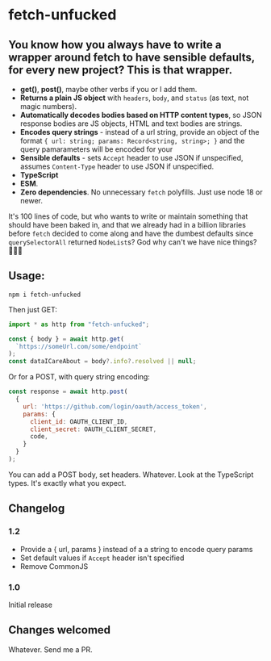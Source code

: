 # fetch-unfucked

## You know how you always have to write a wrapper around fetch to have sensible defaults, for every new project? This is that wrapper.

 - **get()**, **post()**, maybe other verbs if you or I add them.
 - **Returns a plain JS object** with `headers`, `body`, and `status` (as text, not magic numbers).
 - **Automatically decodes bodies based on HTTP content types**, so JSON response bodies are JS objects, HTML and text bodies are strings.
 - **Encodes query strings** - instead of a url string, provide an object of the format `{ url: string; params: Record<string, string>; }` and the query pamarameters will be encoded for your
 - **Sensible defaults** - sets `Accept` header to use JSON if unspecified, assumes `Content-Type` header to use JSON if unspecified.
 - **TypeScript**
 - **ESM**.
 - **Zero dependencies**. No unnecessary `fetch` polyfills. Just use node 18 or newer.

It's 100 lines of code, but who wants to write or maintain something that should have been baked in, and that we already had in a billion libraries before `fetch` decided to come along and have the dumbest defaults since `querySelectorAll` returned `NodeList`s? God why can't we have nice things? 🤦🏻‍♂️ 

## Usage:

```
npm i fetch-unfucked
```

Then just GET:

```js
import * as http from "fetch-unfucked";

const { body } = await http.get(
  `https://someUrl.com/some/endpoint`
);
const dataICareAbout = body?.info?.resolved || null;
```

Or for a POST, with query string encoding: 

```js
const response = await http.post(
  { 
    url: 'https://github.com/login/oauth/access_token',
    params: {
      client_id: OAUTH_CLIENT_ID,
      client_secret: OAUTH_CLIENT_SECRET,
      code,
    }
  }
);
```

You can add a POST body, set headers. Whatever. Look at the TypeScript types. It's exactly what you expect.
## Changelog

### 1.2 

 - Provide a { url, params } instead of a a string to encode query params
 - Set default values if `Accept` header isn't specified
 - Remove CommonJS

### 1.0

Initial release
## Changes welcomed

Whatever. Send me a PR.
